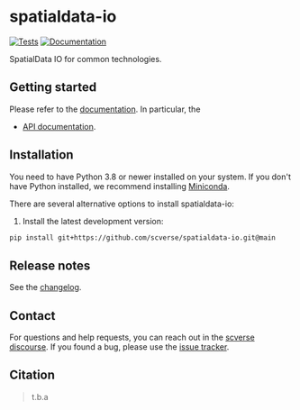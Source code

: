 # spatialdata-io

[![Tests][badge-tests]][link-tests]
[![Documentation][badge-docs]][link-docs]

[badge-tests]: https://img.shields.io/github/workflow/status/scverse/spatialdata-io/Test/main
[link-tests]: https://github.com/scverse/spatialdata-io/actions/workflows/test.yml
[badge-docs]: https://img.shields.io/readthedocs/spatialdata-io

SpatialData IO for common technologies.

## Getting started

Please refer to the [documentation][link-docs]. In particular, the

-   [API documentation][link-api].

## Installation

You need to have Python 3.8 or newer installed on your system. If you don't have
Python installed, we recommend installing [Miniconda](https://docs.conda.io/en/latest/miniconda.html).

There are several alternative options to install spatialdata-io:

<!--
1) Install the latest release of `spatialdata-io` from `PyPI <https://pypi.org/project/spatialdata-io/>`_:

```bash
pip install spatialdata-io
```
-->

1. Install the latest development version:

```bash
pip install git+https://github.com/scverse/spatialdata-io.git@main
```

## Release notes

See the [changelog][changelog].

## Contact

For questions and help requests, you can reach out in the [scverse discourse][scverse-discourse].
If you found a bug, please use the [issue tracker][issue-tracker].

## Citation

> t.b.a

[scverse-discourse]: https://discourse.scverse.org/
[issue-tracker]: https://github.com/scverse/spatialdata-io/issues
[changelog]: https://spatialdata-io.readthedocs.io/latest/changelog.html
[link-docs]: https://spatialdata-io.readthedocs.io
[link-api]: https://spatialdata-io.readthedocs.io/latest/api.html
